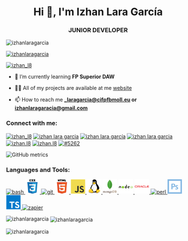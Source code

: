 <h1 align="center">Hi 👋, I'm Izhan Lara García</h1>
<h3 align="center">JUNIOR DEVELOPER</h3>

<p align="left"> <img src="https://komarev.com/ghpvc/?username=izhanlaragarcia&label=Profile%20views&color=0e75b6&style=flat" alt="izhanlaragarcia" /> </p>

<p align="left"> <a href="https://github.com/ryo-ma/github-profile-trophy"><img src="https://github-profile-trophy.vercel.app/?username=izhanlaragarcia" alt="izhanlaragarcia" /></a> </p>

<p align="left"> <a href="https://twitter.com/izhan_l8" target="blank"><img src="https://img.shields.io/twitter/follow/izhan_l8?logo=twitter&style=for-the-badge" alt="izhan_l8" /></a> </p>

- 🌱 I’m currently learning **FP Superior DAW**

- 👨‍💻 All of my projects are available at me [website](https://izhanl8.glitch.me/)

- 📫 How to reach me **_laragarcia@cifpfbmoll.eu or izhanlaragaracia@gmail.com**

<h3 align="left">Connect with me:</h3>
<p align="left">
<a href="https://twitter.com/izhan_l8" target="blank"><img align="center" src="https://raw.githubusercontent.com/rahuldkjain/github-profile-readme-generator/master/src/images/icons/Social/twitter.svg" alt="izhan_l8" height="30" width="40" /></a>
<a href="https://linkedin.com/in/izhan lara garcia" target="blank"><img align="center" src="https://raw.githubusercontent.com/rahuldkjain/github-profile-readme-generator/master/src/images/icons/Social/linked-in-alt.svg" alt="izhan lara garcia" height="30" width="40" /></a>
<a href="https://stackoverflow.com/users/izhan lara garcía" target="blank"><img align="center" src="https://raw.githubusercontent.com/rahuldkjain/github-profile-readme-generator/master/src/images/icons/Social/stack-overflow.svg" alt="izhan lara garcía" height="30" width="40" /></a>
<a href="https://fb.com/izhan lara garcia" target="blank"><img align="center" src="https://raw.githubusercontent.com/rahuldkjain/github-profile-readme-generator/master/src/images/icons/Social/facebook.svg" alt="izhan lara garcia" height="30" width="40" /></a>
<a href="https://instagram.com/izhan.l8" target="blank"><img align="center" src="https://raw.githubusercontent.com/rahuldkjain/github-profile-readme-generator/master/src/images/icons/Social/instagram.svg" alt="izhan.l8" height="30" width="40" /></a>
<a href="https://www.youtube.com/c/izhan.l8" target="blank"><img align="center" src="https://raw.githubusercontent.com/rahuldkjain/github-profile-readme-generator/master/src/images/icons/Social/youtube.svg" alt="izhan.l8" height="30" width="40" /></a>
<a href="https://discord.gg/#5262" target="blank"><img align="center" src="https://raw.githubusercontent.com/rahuldkjain/github-profile-readme-generator/master/src/images/icons/Social/discord.svg" alt="#5262" height="30" width="40" /></a>
</p>



![GitHub metrics](https://metrics.lecoq.io/izhanlaragarcia)  


<h3 align="left">Languages and Tools:</h3>
<p align="left"> <a href="https://www.gnu.org/software/bash/" target="_blank"> <img src="https://www.vectorlogo.zone/logos/gnu_bash/gnu_bash-icon.svg" alt="bash" width="40" height="40"/> </a> <a href="https://www.w3schools.com/css/" target="_blank"> <img src="https://raw.githubusercontent.com/devicons/devicon/master/icons/css3/css3-original-wordmark.svg" alt="css3" width="40" height="40"/> </a> <a href="https://git-scm.com/" target="_blank"> <img src="https://www.vectorlogo.zone/logos/git-scm/git-scm-icon.svg" alt="git" width="40" height="40"/> </a> <a href="https://www.w3.org/html/" target="_blank"> <img src="https://raw.githubusercontent.com/devicons/devicon/master/icons/html5/html5-original-wordmark.svg" alt="html5" width="40" height="40"/> </a> <a href="https://developer.mozilla.org/en-US/docs/Web/JavaScript" target="_blank"> <img src="https://raw.githubusercontent.com/devicons/devicon/master/icons/javascript/javascript-original.svg" alt="javascript" width="40" height="40"/> </a> <a href="https://www.linux.org/" target="_blank"> <img src="https://raw.githubusercontent.com/devicons/devicon/master/icons/linux/linux-original.svg" alt="linux" width="40" height="40"/> </a> <a href="https://www.mongodb.com/" target="_blank"> <img src="https://raw.githubusercontent.com/devicons/devicon/master/icons/mongodb/mongodb-original-wordmark.svg" alt="mongodb" width="40" height="40"/> </a> <a href="https://nodejs.org" target="_blank"> <img src="https://raw.githubusercontent.com/devicons/devicon/master/icons/nodejs/nodejs-original-wordmark.svg" alt="nodejs" width="40" height="40"/> </a> <a href="https://www.oracle.com/" target="_blank"> <img src="https://raw.githubusercontent.com/devicons/devicon/master/icons/oracle/oracle-original.svg" alt="oracle" width="40" height="40"/> </a> <a href="https://www.perl.org/" target="_blank"> <img src="https://api.iconify.design/logos-perl.svg" alt="perl" width="40" height="40"/> </a> <a href="https://www.photoshop.com/en" target="_blank"> <img src="https://raw.githubusercontent.com/devicons/devicon/master/icons/photoshop/photoshop-line.svg" alt="photoshop" width="40" height="40"/> </a> <a href="https://www.typescriptlang.org/" target="_blank"> <img src="https://raw.githubusercontent.com/devicons/devicon/master/icons/typescript/typescript-original.svg" alt="typescript" width="40" height="40"/> </a> <a href="https://zapier.com" target="_blank"> <img src="https://www.vectorlogo.zone/logos/zapier/zapier-icon.svg" alt="zapier" width="40" height="40"/> </a> </p>

<p><img align="left" src="https://github-readme-stats.vercel.app/api/top-langs?username=izhanlaragarcia&show_icons=true&locale=en&layout=compact" alt="izhanlaragarcia" /></p>

<p>&nbsp;<img align="center" src="https://github-readme-stats.vercel.app/api?username=izhanlaragarcia&show_icons=true&locale=en" alt="izhanlaragarcia" /></p>

<p><img align="center" src="https://github-readme-streak-stats.herokuapp.com/?user=izhanlaragarcia&" alt="izhanlaragarcia" /></p>
